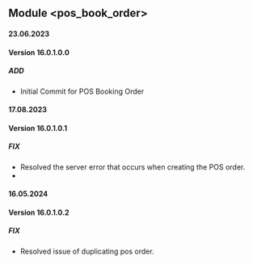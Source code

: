 ## Module <pos_book_order>

#### 23.06.2023
#### Version 16.0.1.0.0
##### ADD
- Initial Commit for POS Booking Order

#### 17.08.2023
#### Version 16.0.1.0.1
##### FIX
- Resolved the server error that occurs when creating the POS order.
- 
#### 16.05.2024
#### Version 16.0.1.0.2
##### FIX
- Resolved issue of duplicating pos order.
